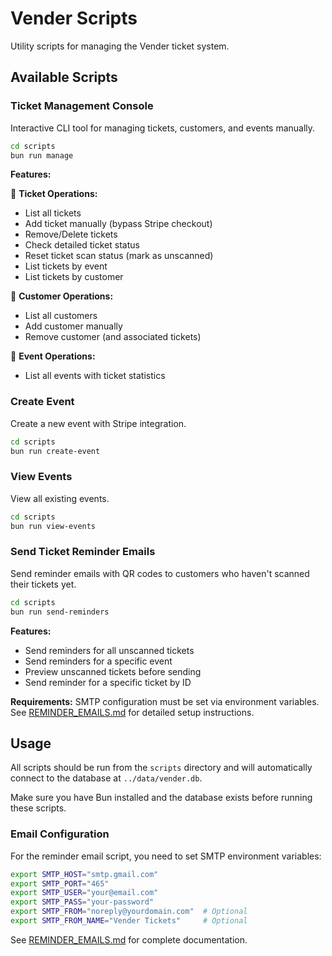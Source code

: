 # Vender Scripts

Utility scripts for managing the Vender ticket system.

## Available Scripts

### Ticket Management Console

Interactive CLI tool for managing tickets, customers, and events manually.

```bash
cd scripts
bun run manage
```

**Features:**

🎫 **Ticket Operations:**
- List all tickets
- Add ticket manually (bypass Stripe checkout)
- Remove/Delete tickets
- Check detailed ticket status
- Reset ticket scan status (mark as unscanned)
- List tickets by event
- List tickets by customer

👥 **Customer Operations:**
- List all customers
- Add customer manually
- Remove customer (and associated tickets)

🎪 **Event Operations:**
- List all events with ticket statistics

### Create Event

Create a new event with Stripe integration.

```bash
cd scripts
bun run create-event
```

### View Events

View all existing events.

```bash
cd scripts
bun run view-events
```

### Send Ticket Reminder Emails

Send reminder emails with QR codes to customers who haven't scanned their tickets yet.

```bash
cd scripts
bun run send-reminders
```

**Features:**
- Send reminders for all unscanned tickets
- Send reminders for a specific event
- Preview unscanned tickets before sending
- Send reminder for a specific ticket by ID

**Requirements:** SMTP configuration must be set via environment variables. See [REMINDER_EMAILS.md](./REMINDER_EMAILS.md) for detailed setup instructions.

## Usage

All scripts should be run from the `scripts` directory and will automatically connect to the database at `../data/vender.db`.

Make sure you have Bun installed and the database exists before running these scripts.

### Email Configuration

For the reminder email script, you need to set SMTP environment variables:

```bash
export SMTP_HOST="smtp.gmail.com"
export SMTP_PORT="465"
export SMTP_USER="your@email.com"
export SMTP_PASS="your-password"
export SMTP_FROM="noreply@yourdomain.com"  # Optional
export SMTP_FROM_NAME="Vender Tickets"     # Optional
```

See [REMINDER_EMAILS.md](./REMINDER_EMAILS.md) for complete documentation.
